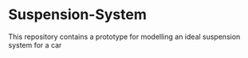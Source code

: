 # Suspension-System
This repository contains a prototype for modelling an ideal suspension system for a car

